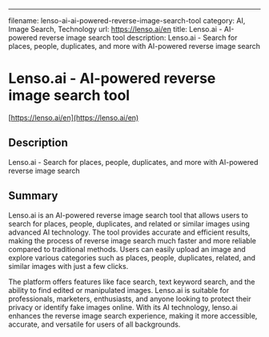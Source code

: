 ---
filename: lenso-ai-ai-powered-reverse-image-search-tool
category: AI, Image Search, Technology
url: https://lenso.ai/en
title: Lenso.ai - AI-powered reverse image search tool
description: Lenso.ai - Search for places, people, duplicates, and more with AI-powered reverse image search

# Lenso.ai - AI-powered reverse image search tool

[https://lenso.ai/en](https://lenso.ai/en)

## Description

Lenso.ai - Search for places, people, duplicates, and more with AI-powered reverse image search

## Summary

Lenso.ai is an AI-powered reverse image search tool that allows users to search for places, people, duplicates, and related or similar images using advanced AI technology. The tool provides accurate and efficient results, making the process of reverse image search much faster and more reliable compared to traditional methods. Users can easily upload an image and explore various categories such as places, people, duplicates, related, and similar images with just a few clicks.

The platform offers features like face search, text keyword search, and the ability to find edited or manipulated images. Lenso.ai is suitable for professionals, marketers, enthusiasts, and anyone looking to protect their privacy or identify fake images online. With its AI technology, lenso.ai enhances the reverse image search experience, making it more accessible, accurate, and versatile for users of all backgrounds.
